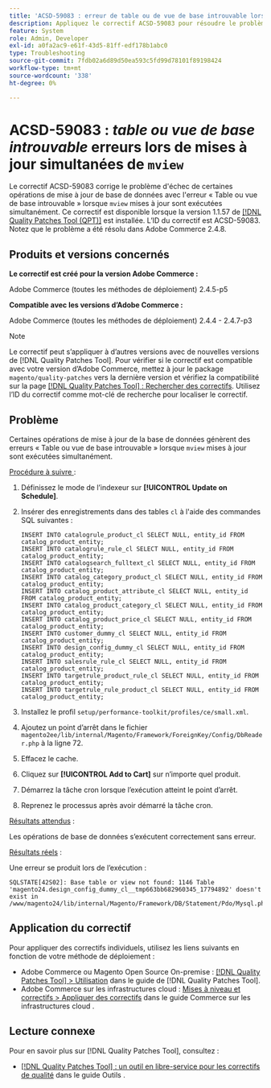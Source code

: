 ```yaml
---
title: 'ACSD-59083 : erreur de table ou de vue de base introuvable lors de mises à jour simultanées de mview'
description: Appliquez le correctif ACSD-59083 pour résoudre le problème d'Adobe Commerce où certaines opérations de mise à jour de base de données échouent avec l'erreur 'Table ou vue de base introuvable'.
feature: System
role: Admin, Developer
exl-id: a0fa2ac9-e61f-43d5-81ff-edf178b1abc0
type: Troubleshooting
source-git-commit: 7fdb02a6d89d50ea593c5fd99d78101f89198424
workflow-type: tm+mt
source-wordcount: '338'
ht-degree: 0%

---
```


# ACSD-59083 : *table ou vue de base introuvable* erreurs lors de mises à jour simultanées de `mview`

Le correctif ACSD-59083 corrige le problème d&#39;échec de certaines opérations de mise à jour de base de données avec l&#39;erreur « Table ou vue de base introuvable » lorsque `mview` mises à jour sont exécutées simultanément. Ce correctif est disponible lorsque la version 1.1.57 de [[!DNL Quality Patches Tool (QPT)]](/help/tools/quality-patches-tool/quality-patches-tool-to-self-serve-quality-patches.md) est installée. L’ID du correctif est ACSD-59083. Notez que le problème a été résolu dans Adobe Commerce 2.4.8.

## Produits et versions concernés

**Le correctif est créé pour la version Adobe Commerce :**

Adobe Commerce (toutes les méthodes de déploiement) 2.4.5-p5

**Compatible avec les versions d’Adobe Commerce :**

Adobe Commerce (toutes les méthodes de déploiement) 2.4.4 - 2.4.7-p3

>[!NOTE]
>
>Le correctif peut s’appliquer à d’autres versions avec de nouvelles versions de [!DNL Quality Patches Tool]. Pour vérifier si le correctif est compatible avec votre version d’Adobe Commerce, mettez à jour le package `magento/quality-patches` vers la dernière version et vérifiez la compatibilité sur la page [[!DNL Quality Patches Tool] : Rechercher des correctifs](https://experienceleague.adobe.com/tools/commerce-quality-patches/index.html). Utilisez l’ID du correctif comme mot-clé de recherche pour localiser le correctif.

## Problème

Certaines opérations de mise à jour de la base de données génèrent des erreurs « Table ou vue de base introuvable » lorsque `mview` mises à jour sont exécutées simultanément.

<u>Procédure à suivre </u> :

1. Définissez le mode de l’indexeur sur **[!UICONTROL Update on Schedule]**.
1. Insérer des enregistrements dans des tables `cl` à l&#39;aide des commandes SQL suivantes :

   ```
   INSERT INTO catalogrule_product_cl SELECT NULL, entity_id FROM catalog_product_entity;
   INSERT INTO catalogrule_rule_cl SELECT NULL, entity_id FROM catalog_product_entity;
   INSERT INTO catalogsearch_fulltext_cl SELECT NULL, entity_id FROM catalog_product_entity;
   INSERT INTO catalog_category_product_cl SELECT NULL, entity_id FROM catalog_product_entity;
   INSERT INTO catalog_product_attribute_cl SELECT NULL, entity_id FROM catalog_product_entity;
   INSERT INTO catalog_product_category_cl SELECT NULL, entity_id FROM catalog_product_entity;
   INSERT INTO catalog_product_price_cl SELECT NULL, entity_id FROM catalog_product_entity;
   INSERT INTO customer_dummy_cl SELECT NULL, entity_id FROM catalog_product_entity;
   INSERT INTO design_config_dummy_cl SELECT NULL, entity_id FROM catalog_product_entity;
   INSERT INTO salesrule_rule_cl SELECT NULL, entity_id FROM catalog_product_entity;
   INSERT INTO targetrule_product_rule_cl SELECT NULL, entity_id FROM catalog_product_entity;
   INSERT INTO targetrule_rule_product_cl SELECT NULL, entity_id FROM catalog_product_entity;
   ```

1. Installez le profil `setup/performance-toolkit/profiles/ce/small.xml`.
1. Ajoutez un point d’arrêt dans le fichier `magento2ee/lib/internal/Magento/Framework/ForeignKey/Config/DbReader.php` à la ligne 72.
1. Effacez le cache.
1. Cliquez sur **[!UICONTROL Add to Cart]** sur n’importe quel produit.
1. Démarrez la tâche cron lorsque l’exécution atteint le point d’arrêt.
1. Reprenez le processus après avoir démarré la tâche cron.

<u>Résultats attendus</u> :

Les opérations de base de données s’exécutent correctement sans erreur.

<u>Résultats réels</u> :

Une erreur se produit lors de l’exécution :

```
SQLSTATE[42S02]: Base table or view not found: 1146 Table 'magento24.design_config_dummy_cl__tmp663bb682960345_17794892' doesn't exist in /www/magento24/lib/internal/Magento/Framework/DB/Statement/Pdo/Mysql.php:90
```

## Application du correctif

Pour appliquer des correctifs individuels, utilisez les liens suivants en fonction de votre méthode de déploiement :

* Adobe Commerce ou Magento Open Source On-premise : [[!DNL Quality Patches Tool] > Utilisation](/help/tools/quality-patches-tool/usage.md) dans le guide de [!DNL Quality Patches Tool].
* Adobe Commerce sur les infrastructures cloud : [Mises à niveau et correctifs > Appliquer des correctifs](https://experienceleague.adobe.com/docs/commerce-cloud-service/user-guide/develop/upgrade/apply-patches.html) dans le guide Commerce sur les infrastructures cloud .


## Lecture connexe

Pour en savoir plus sur [!DNL Quality Patches Tool], consultez :

* [[!DNL Quality Patches Tool] : un outil en libre-service pour les correctifs de qualité](/help/tools/quality-patches-tool/quality-patches-tool-to-self-serve-quality-patches.md) dans le guide Outils .
